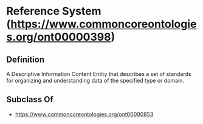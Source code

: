 # Reference System (https://www.commoncoreontologies.org/ont00000398)

## Definition
A Descriptive Information Content Entity that describes a set of standards for organizing and understanding data of the specified type or domain.

## Subclass Of
- https://www.commoncoreontologies.org/ont00000853

